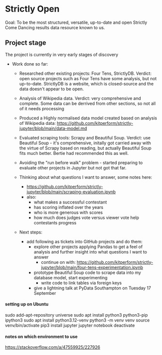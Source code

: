 # Strictly Open

Goal: To be the most structured, versatile, up-to-date and open Strictly Come Dancing results data resource known to us.

## Project stage

The project is currently in very early stages of discovery

- Work done so far:
  - Researched other existing projects: Four Tens, StrictlyDB. Verdict: open source projects such as Four Tens have some analysis, but not up-to-date. StrictlyDB is a website, which is closed-source and the data doesn't appear to be open.
  - Analysis of Wikipedia data. Verdict: very comprehensive and complete. Some data can be derrived from other sections, so not all of it needs processing
  - Produced a Highly normalised data model created based on analysis of Wikipedia data: https://github.com/kitperform/strictly-jupyter/blob/main/data-model.md
  - Evaluated scraping tools: Scrapy and Beautiful Soup. Verdict: use Beautiful Soup - it's comprehensive, initally got carried away with the virtue of Scrapy based on reading, but actually Beautiful Soup fits much better. Bertie had recommended this as well.
  - Avoiding the "run before walk" problem - started preparing to evaluate other projects in Jupyter but not got that far.
  - Thinking about what questions I want to answer, some notes here:
    - https://github.com/kitperform/strictly-jupyter/blob/main/scraping-evaluation.ipynb
    - also:
      - what makes a successful contestant
      - has scoring inflated over the years
      - who is more generous with scores
      - how much does judges vote versus viewer vote help contestants progress

  - Next steps:
    - add following as tickets into GitHub projects and do them: 
      - explore other projects applying Pandas to get a feel of analysis and further insight into what questions I want to answer
        - continue on with: https://github.com/kitperform/strictly-jupyter/blob/main/four-tens-experimentation.ipynb
      - prototype Beautiful Soup code to scrape data into my database model, start experimenting
        - write code to link tables via foreign keys
      - give a lightning talk at PyData Southampton on Tuesday 17 September



#### setting up on Ubuntu

sudo add-apt-repository universe
sudo apt install python3 python3-pip ipython3
sudo apt install python3.12-venv
python3 -m venv venv
source venv/bin/activate
pip3 install jupyter
jupyter notebook
deactivate

#### notes on which environment to use
https://stackoverflow.com/a/47559925/227926
